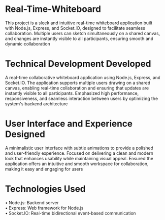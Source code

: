 # Real-Time-Whiteboard
This project is a sleek and intuitive real-time whiteboard application built with Node.js, Express, and Socket.IO, designed to facilitate seamless collaboration. Multiple users can sketch simultaneously on a shared canvas, and changes are instantly visible to all participants, ensuring smooth and dynamic collaboration

# Technical Development Developed 
A real-time collaborative whiteboard application using Node.js, Express, and Socket.IO. The application supports multiple users drawing on a shared canvas, enabling real-time collaboration and ensuring that updates are instantly visible to all participants. Emphasized high performance, responsiveness, and seamless interaction between users by optimizing the system's backend architecture

# User Interface and Experience Designed 
A minimalistic user interface with subtle animations to provide a polished and user-friendly experience. Focused on delivering a clean and modern look that enhances usability while maintaining visual appeal. Ensured the application offers an intuitive and smooth workspace for collaboration, making it easy and engaging for users

# Technologies Used
• Node.js: Backend server <br />
• Express: Web framework for Node.js <br />
• Socket.IO: Real-time bidirectional event-based communication <br />
